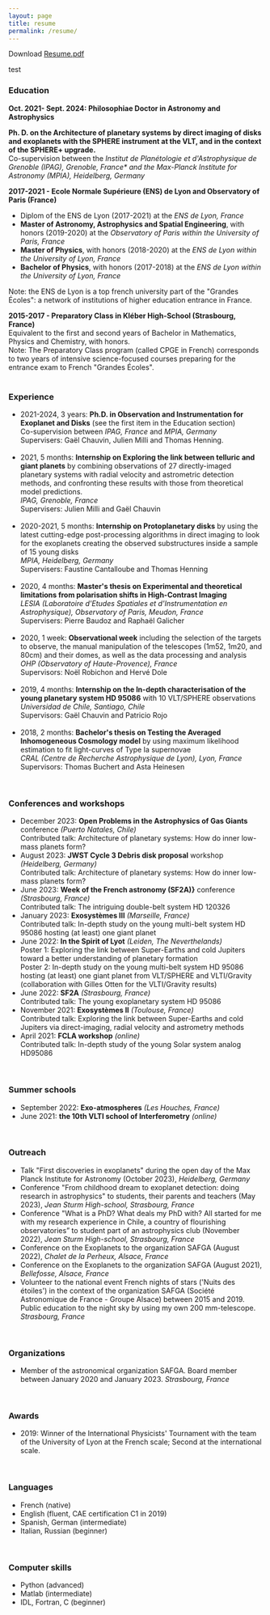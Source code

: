 ```yaml
---
layout: page
title: resume
permalink: /resume/
---
```



Download <a href="/Resume_Desgrange_Celia.pdf" target="_blank"> Resume.pdf</a>

test 

<h3>Education </h3>
<strong>Oct. 2021- Sept. 2024: Philosophiae Doctor in Astronomy and Astrophysics</strong>

<b>Ph. D. on the Architecture of planetary systems by direct imaging of disks and exoplanets with the SPHERE instrument at the VLT, and in the context of the SPHERE+ upgrade. </b> <br> 
Co-supervision between the  <i>Institut de Planétologie et d'Astrophysique de Grenoble (IPAG), Grenoble, France* <i> and the  </i>Max-Planck Institute for Astronomy (MPIA), Heidelberg, Germany </i>
<br>

<strong>2017-2021 - Ecole Normale Supérieure (ENS) de Lyon and Observatory of Paris (France)</strong>

<ul>
  <li>Diplom of the ENS de Lyon (2017-2021)
  at the <i>ENS de Lyon, France </i></li>

  <li><b>Master of Astronomy, Astrophysics and Spatial Engineering</b>, with honors (2019-2020)
  at the <i>Observatory of Paris within the University of Paris, France </i></li>

  <li><b>Master of Physics</b>, with honors (2018-2020)
  at the <i>ENS de Lyon within the University of Lyon, France </i> </li>

  <li><b>Bachelor of Physics</b>, with honors (2017-2018)
  at the <i>ENS de Lyon within the University of Lyon, France</i> </li>
</ul> 

Note: the ENS de Lyon is a top french university part of the "Grandes Écoles": a network of institutions of higher education entrance in France.
<br> 

<strong>2015-2017 - Preparatory Class in Kléber High-School (Strasbourg, France)</strong>
<br> 
Equivalent to the first and second years of Bachelor in Mathematics, Physics and Chemistry, with honors.
<br> 
Note: The Preparatory Class program (called CPGE in French) corresponds to two years of intensive science-focused courses preparing for the entrance exam to French "Grandes Écoles".
<br> <br> 

<h3>Experience </h3>

<ul>
   
<li>2021-2024, 3 years: <b>Ph.D. in Observation and Instrumentation for Exoplanet and Disks</b> (see the first item in the Education section)
  <br> 
  Co-supervision between  <i> IPAG, France</i> and <i>MPIA, Germany </i>
  <br> 
  Supervisers: Gaël Chauvin, Julien Milli and Thomas Henning.
</li>
  <br> 
 
<li>2021, 5 months: <b>Internship on Exploring the link between telluric and giant planets</b> by combining observations of 27 directly-imaged planetary systems with radial velocity and astrometric detection methods, and confronting these results with those from theoretical model predictions.
  <br> 
  <i> IPAG, Grenoble, France </i>
  <br> 
  Supervisers: Julien Milli and Gaël Chauvin
</li>
  <br>
  
<li>2020-2021, 5 months: <b>Internship on Protoplanetary disks</b> by using the latest cutting-edge post-processing algorithms in direct imaging to look for the exoplanets creating the observed substructures inside a sample of 15 young disks
  <br> 
   <i>MPIA, Heidelberg, Germany</i>
  <br> 
   Supervisers: Faustine Cantalloube and Thomas Henning
 </li>
   <br> 

         
 <li> 2020, 4 months: <b>Master's thesis on Experimental and theoretical limitations from polarisation shifts in High-Contrast Imaging</b>
  <br> 
   <i> LESIA (Laboratoire d'Etudes Spatiales et d'Instrumentation en Astrophysique), Observatory of Paris, Meudon, France </i>
  <br> 
   Supervisers: Pierre Baudoz and Raphaël Galicher
 </li>
   <br> 
   
  
 <li> 2020, 1 week: <b>Observational week</b> including the selection of the targets to observe, the manual manipulation of the telescopes (1m52, 1m20, and 80cm) and their domes, as well as the data processing and analysis 
   <br> 
   <i>OHP (Observatory of Haute-Provence), France </i>
   <br> 
   Supervisors: Noël Robichon and Hervé Dole
 </li>
   <br> 
    
  
 <li> 2019, 4 months: <b>Internship on the In-depth characterisation of the young planetary system HD 95086</b> with 10 VLT/SPHERE observations
    <br> 
    <i>Universidad de Chile, Santiago, Chile </i>
    <br> 
    Supervisors: Gaël Chauvin and Patricio Rojo
 </li>
    <br> 
  
 <li> 2018, 2 months: <b>Bachelor's thesis on Testing the Averaged Inhomogeneous Cosmology model</b> by using maximum likelihood estimation to fit light-curves of Type Ia supernovae
     <br> 
     <i>CRAL (Centre de Recherche Astrophysique de Lyon), Lyon, France</i>
     <br> 
     Supervisors: Thomas Buchert and Asta Heinesen
 </li>
  
 </ul>
 <br> 
 
 <h3> Conferences and workshops </h3>
 <ul> 

 <li> December 2023: <b>Open Problems in the Astrophysics of Gas Giants</b> conference <i>(Puerto Natales, Chile)</i>
 <br> Contributed talk: Architecture of planetary systems: How do inner low-mass planets form?
 </li>

 <li> August 2023: <b>JWST Cycle 3 Debris disk proposal</b> workshop <i>(Heidelberg, Germany)</i>
 <br> Contributed talk: Architecture of planetary systems: How do inner low-mass planets form?
 </li>

 <li> June 2023: <b>Week of the French astronomy (SF2A)}</b> conference <i>(Strasbourg, France)</i>
 <br> Contributed talk: The intriguing double-belt system HD 120326 
 </li>
         
 <li> January 2023: <b>Exosystèmes III</b>  <i>(Marseille, France)</i>
 <br> Contributed talk: In-depth study on the young multi-belt system HD 95086 hosting (at least) one giant planet
 </li>
 
 <li> June 2022: <b>In the Spirit of Lyot</b>  <i>(Leiden, The Neverthelands)</i>
 <br> Poster 1: Exploring the link between Super-Earths and cold Jupiters toward a better understanding of planetary formation 
 <br> Poster 2: In-depth study on the young multi-belt system HD 95086 hosting (at least) one giant planet from VLT/SPHERE and VLTI/Gravity (collaboration with Gilles Otten for the VLTI/Gravity results)
 </li>
  
 <li> June 2022: <b>SF2A</b>  <i>(Strasbourg, France)</i>
 <br> Contributed talk: The young exoplanetary system HD 95086 
 </li>
  
 <li> November 2021: <b>Exosystèmes II</b>  <i>(Toulouse, France)</i>
 <br> Contributed talk: Exploring the link between Super-Earths and cold Jupiters via direct-imaging, radial velocity and astrometry methods
 </li>
  
 <li> April 2021: <b>FCLA workshop</b>  <i> (online)</i>
 <br> Contributed talk: In-depth study of the young Solar system analog HD95086
 </li>
 </ul> 
 <br> 
 
 <h3> Summer schools </h3>
 <ul> 
 <li> September 2022: <b>Exo-atmospheres</b>  <i> (Les Houches, France)</i>
 </li>
  
 <li> June 2021: <b>the 10th VLTI school of Interferometry</b>  <i>(online)</i>
 </li>
 </ul> 
 <br> 
 
 <h3> Outreach </h3>
 <ul>  
 <li> Talk "First discoveries in exoplanets" during the open day of the Max Planck Institute for Astronomy (October 2023),
 <i>  Heidelberg, Germany </i>  
 </li> 
 
 <li> Conference "From childhood dream to exoplanet detection: doing research in astrophysics" to  students, their parents and teachers (May 2023),
 <i>  Jean Sturm High-school, Strasbourg, France </i>  
 </li> 

 <li> Conference "What is a PhD? What deals my PhD with? All started for me with my research experience in Chile, a country of flourishing observatories” to  student part of an astrophysics club (November 2022),
 <i>  Jean Sturm High-school, Strasbourg, France </i>  
 </li> 
  
 <li> Conference on the Exoplanets to the organization SAFGA (August 2022),
 <i>  Chalet de la Perheux, Alsace, France </i>  
 </li> 
  
 <li> Conference on the Exoplanets to the organization SAFGA (August 2021),
 <i>  Bellefosse, Alsace, France </i>  
 </li> 
  
   <li> Volunteer to the national event French nights of stars ('Nuits des étoiles') in the context of the organization SAFGA (Société Astronomique de France - Groupe Alsace) between 2015 and 2019. Public education to the night sky by using my own 200 mm-telescope. 
 <i>  Strasbourg, France </i>  
 </li> 

</ul>
<br> 

<h3> Organizations </h3>
 <ul> 
 <li> Member of the astronomical organization SAFGA. Board member between January 2020 and January 2023.  
 <i>  Strasbourg, France </i>  
 </li> 
 

</ul>
<br> 
     
 <h3> Awards </h3>
 <ul> 
 <li> 2019: Winner of the International Physicists' Tournament with the team of the University of Lyon at the French scale; Second at the international scale.  </li> 
</ul>
 
 <br> 
     
 <h3> Languages </h3>
 <ul> 
 <li> French (native)  </li> 
 <li> English (fluent, CAE certification C1 in 2019)  </li> 
 <li> Spanish, German (intermediate)  </li> 
 <li> Italian, Russian (beginner)  </li> 

</ul>
<br> 

<h3> Computer skills </h3>
 <ul> 
 <li> Python (advanced)  </li> 
 <li> Matlab (intermediate)  </li> 
 <li> IDL, Fortran, C (beginner)  </li> 

</ul>
<br> 
